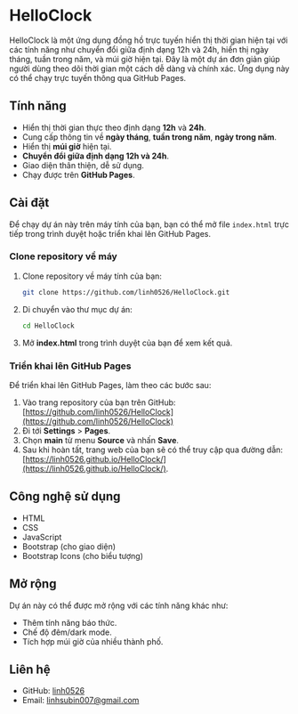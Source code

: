 # HelloClock

HelloClock là một ứng dụng đồng hồ trực tuyến hiển thị thời gian hiện tại với các tính năng như chuyển đổi giữa định dạng 12h và 24h, hiển thị ngày tháng, tuần trong năm, và múi giờ hiện tại. Đây là một dự án đơn giản giúp người dùng theo dõi thời gian một cách dễ dàng và chính xác. Ứng dụng này có thể chạy trực tuyến thông qua GitHub Pages.

## Tính năng

- Hiển thị thời gian thực theo định dạng **12h** và **24h**.
- Cung cấp thông tin về **ngày tháng**, **tuần trong năm**, **ngày trong năm**.
- Hiển thị **múi giờ** hiện tại.
- **Chuyển đổi giữa định dạng 12h và 24h**.
- Giao diện thân thiện, dễ sử dụng.
- Chạy được trên **GitHub Pages**.

## Cài đặt

Để chạy dự án này trên máy tính của bạn, bạn có thể mở file `index.html` trực tiếp trong trình duyệt hoặc triển khai lên GitHub Pages.

### Clone repository về máy

1. Clone repository về máy tính của bạn:

    ```bash
    git clone https://github.com/linh0526/HelloClock.git
    ```

2. Di chuyển vào thư mục dự án:

    ```bash
    cd HelloClock
    ```

3. Mở **index.html** trong trình duyệt của bạn để xem kết quả.

### Triển khai lên GitHub Pages

Để triển khai lên GitHub Pages, làm theo các bước sau:

1. Vào trang repository của bạn trên GitHub: [https://github.com/linh0526/HelloClock](https://github.com/linh0526/HelloClock)
2. Đi tới **Settings** > **Pages**.
3. Chọn **main** từ menu **Source** và nhấn **Save**.
4. Sau khi hoàn tất, trang web của bạn sẽ có thể truy cập qua đường dẫn:  
   [https://linh0526.github.io/HelloClock/](https://linh0526.github.io/HelloClock/).


## Công nghệ sử dụng

- HTML
- CSS
- JavaScript
- Bootstrap (cho giao diện)
- Bootstrap Icons (cho biểu tượng)

## Mở rộng

Dự án này có thể được mở rộng với các tính năng khác như:
- Thêm tính năng báo thức.
- Chế độ đêm/dark mode.
- Tích hợp múi giờ của nhiều thành phố.

## Liên hệ

- GitHub: [linh0526](https://github.com/linh0526)
- Email: linhsubin007@gmail.com



